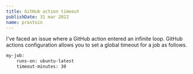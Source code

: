 ```yaml
---
title: GitHub action timeout
publishDate: 31 mar 2022
name: prastoin
---
```


I've faced an issue where a GitHub action entered an infinite loop.
GitHub actions configuration allows you to set a global timeout for a job as follows.

```txt
my-job:
    runs-on: ubuntu-latest
    timeout-minutes: 30
```
